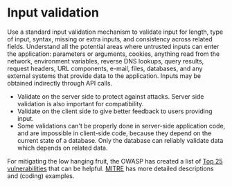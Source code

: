 # Input validation

Use a standard input validation mechanism to validate input for length, type of input, syntax, missing or extra inputs, and consistency across related fields. Understand all the potential areas where untrusted inputs can enter the application: parameters or arguments, cookies, anything read from the network, environment variables, reverse DNS lookups, query results, request headers, URL components, e-mail, files, databases, and any external systems that provide data to the application. Inputs may be obtained indirectly through API calls.

  * Validate on the server side to protect against attacks. Server side validation is also important for compatibility.
  * Validate on the client side to give better feedback to users providing input.
  * Some validations can't be properly done in server-side application code, and are impossible in client-side code, because they depend on the current state of a database. Only the database can reliably validate data which depends on related data.

For mitigating the low hanging fruit, the OWASP has created a list of [Top 25 vulnerabilities](https://cwe.mitre.org/top25/archive/2020/2020_cwe_top25.html) that can be helpful. [MITRE](https://cwe.mitre.org) has more detailed descriptions and (coding) examples.
